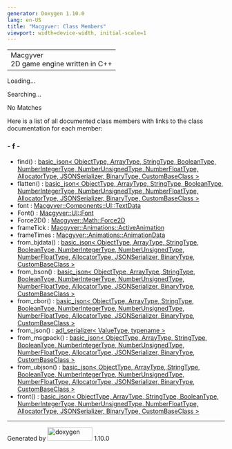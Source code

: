 ```yaml
---
generator: Doxygen 1.10.0
lang: en-US
title: "Macgyver: Class Members"
viewport: width=device-width, initial-scale=1
---
```


<div id="top">

<div id="titlearea">

<table data-cellspacing="0" data-cellpadding="0">
<colgroup>
<col style="width: 100%" />
</colgroup>
<tbody>
<tr id="projectrow" class="odd">
<td id="projectalign"><div id="projectname">
Macgyver
</div>
<div id="projectbrief">
2D game engine written in C++
</div></td>
</tr>
</tbody>
</table>

</div>

<div id="main-nav">

</div>

</div>

<div id="MSearchSelectWindow"
onmouseover="return searchBox.OnSearchSelectShow()"
onmouseout="return searchBox.OnSearchSelectHide()"
onkeydown="return searchBox.OnSearchSelectKey(event)">

</div>

<div id="MSearchResultsWindow">

<div id="MSearchResults">

<div class="SRPage">

<div id="SRIndex">

<div id="SRResults">

</div>

<div id="Loading" class="SRStatus">

Loading...

</div>

<div id="Searching" class="SRStatus">

Searching...

</div>

<div id="NoMatches" class="SRStatus">

No Matches

</div>

</div>

</div>

</div>

</div>

<div class="contents">

<div class="textblock">

Here is a list of all documented class members with links to the class
documentation for each member:

</div>

### <span id="index_f"></span>- f -

- find() : <a href="classbasic__json.html#a727e3cfb5a874314d8deb12cb53a8105"
  class="el">basic_json&lt; ObjectType, ArrayType, StringType,
  BooleanType, NumberIntegerType, NumberUnsignedType, NumberFloatType,
  AllocatorType, JSONSerializer, BinaryType, CustomBaseClass &gt;</a>
- flatten() : <a href="classbasic__json.html#a5cd6c211f030b109f7ef361250366bb0"
  class="el">basic_json&lt; ObjectType, ArrayType, StringType,
  BooleanType, NumberIntegerType, NumberUnsignedType, NumberFloatType,
  AllocatorType, JSONSerializer, BinaryType, CustomBaseClass &gt;</a>
- font : <a
  href="struct_macgyver_1_1_components_1_1_u_i_1_1_text_data.html#a7ec87ed9e7219d2648db89305f29542c"
  class="el">Macgyver::Components::UI::TextData</a>
- Font() : <a
  href="class_macgyver_1_1_u_i_1_1_font.html#a7fc60a6a5ecf16b67c6ff1eeeaca4515"
  class="el">Macgyver::UI::Font</a>
- Force2D() : <a
  href="class_macgyver_1_1_math_1_1_force2_d.html#a15710f24ad428db74ead3a373e86e175"
  class="el">Macgyver::Math::Force2D</a>
- frameTick : <a
  href="struct_macgyver_1_1_animations_1_1_active_animation.html#a8bd50bf4a52aecbc3a8555281216fa25"
  class="el">Macgyver::Animations::ActiveAnimation</a>
- frameTimes : <a
  href="struct_macgyver_1_1_animations_1_1_animation_data.html#a4b70fa000e2c59c4ca297e3d17ed326c"
  class="el">Macgyver::Animations::AnimationData</a>
- from_bjdata() : <a href="classbasic__json.html#a59327f708c0555e2928487bcddf71293"
  class="el">basic_json&lt; ObjectType, ArrayType, StringType,
  BooleanType, NumberIntegerType, NumberUnsignedType, NumberFloatType,
  AllocatorType, JSONSerializer, BinaryType, CustomBaseClass &gt;</a>
- from_bson() : <a href="classbasic__json.html#a4b0dfca88b11ea59a2568707767622d8"
  class="el">basic_json&lt; ObjectType, ArrayType, StringType,
  BooleanType, NumberIntegerType, NumberUnsignedType, NumberFloatType,
  AllocatorType, JSONSerializer, BinaryType, CustomBaseClass &gt;</a>
- from_cbor() : <a href="classbasic__json.html#a5bc3c67eaf6e9b22c8b446f9695249e9"
  class="el">basic_json&lt; ObjectType, ArrayType, StringType,
  BooleanType, NumberIntegerType, NumberUnsignedType, NumberFloatType,
  AllocatorType, JSONSerializer, BinaryType, CustomBaseClass &gt;</a>
- from_json() : <a href="structadl__serializer.html#a5645c63fe43bd9b4ebc9917f9c99d0fd"
  class="el">adl_serializer&lt; ValueType, typename &gt;</a>
- from_msgpack() : <a href="classbasic__json.html#ab0c025488572f913ca5529a2ef62d066"
  class="el">basic_json&lt; ObjectType, ArrayType, StringType,
  BooleanType, NumberIntegerType, NumberUnsignedType, NumberFloatType,
  AllocatorType, JSONSerializer, BinaryType, CustomBaseClass &gt;</a>
- from_ubjson() : <a href="classbasic__json.html#a4588941095d03624ada4f0023d93944a"
  class="el">basic_json&lt; ObjectType, ArrayType, StringType,
  BooleanType, NumberIntegerType, NumberUnsignedType, NumberFloatType,
  AllocatorType, JSONSerializer, BinaryType, CustomBaseClass &gt;</a>
- front() : <a href="classbasic__json.html#ad4dd162b4990cfb69925193797415f7e"
  class="el">basic_json&lt; ObjectType, ArrayType, StringType,
  BooleanType, NumberIntegerType, NumberUnsignedType, NumberFloatType,
  AllocatorType, JSONSerializer, BinaryType, CustomBaseClass &gt;</a>

</div>

------------------------------------------------------------------------

<span class="small">Generated
by [<img src="doxygen.svg" class="footer" width="104" height="31"
alt="doxygen" />](https://www.doxygen.org/index.html) 1.10.0</span>
